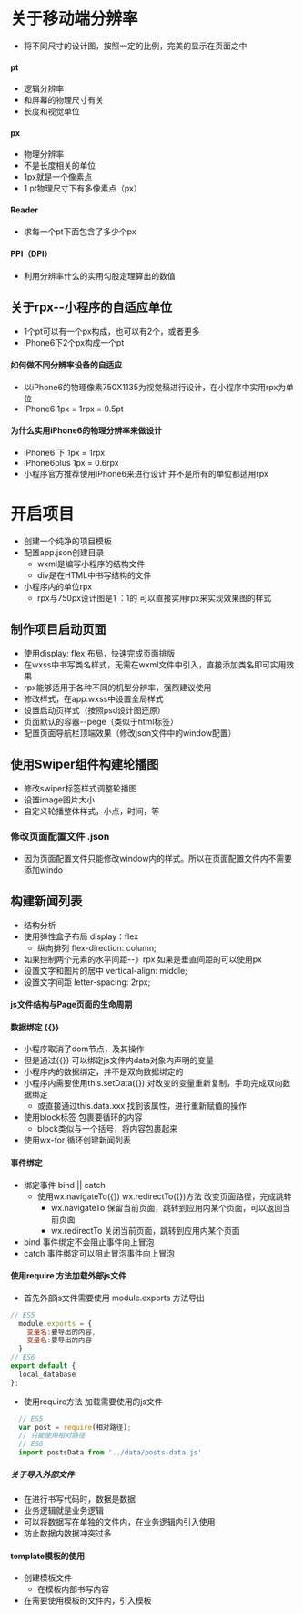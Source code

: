 # 关于移动端分辨率
  - 将不同尺寸的设计图，按照一定的比例，完美的显示在页面之中
#### pt
  - 逻辑分辨率  
  - 和屏幕的物理尺寸有关
  - 长度和视觉单位
#### px
  - 物理分辨率
  - 不是长度相关的单位
  - 1px就是一个像素点
  - 1 pt物理尺寸下有多像素点（px）
#### Reader
  - 求每一个pt下面包含了多少个px
#### PPI（DPI）
  - 利用分辨率什么的实用勾股定理算出的数值

## 关于rpx--小程序的自适应单位
  - 1个pt可以有一个px构成，也可以有2个，或者更多
  - iPhone6下2个px构成一个pt
#### 如何做不同分辨率设备的自适应
  - 以iPhone6的物理像素750X1135为视觉稿进行设计，在小程序中实用rpx为单位
  - iPhone6 1px = 1rpx = 0.5pt
#### 为什么实用iPhone6的物理分辨率来做设计
  - iPhone6 下 1px = 1rpx
  - iPhone6plus 1px = 0.6rpx
  - 小程序官方推荐使用iPhone6来进行设计
并不是所有的单位都适用rpx




# 开启项目
  - 创建一个纯净的项目模板
  - 配置app.json创建目录
    + wxml是编写小程序的结构文件
    + div是在HTML中书写结构的文件
  - 小程序内的单位rpx
    + rpx与750px设计图是1 ：1的 可以直接实用rpx来实现效果图的样式


## 制作项目启动页面  
  - 使用display: flex;布局，快速完成页面排版
  - 在wxss中书写类名样式，无需在wxml文件中引入，直接添加类名即可实用效果
  - rpx能够适用于各种不同的机型分辨率，强烈建议使用
  - 修改样式，在app.wxss中设置全局样式
  - 设置启动页样式（按照psd设计图还原）
  - 页面默认的容器--pege（类似于html标签）
  - 配置页面导航栏顶端效果（修改json文件中的window配置）

## 使用Swiper组件构建轮播图
  - 修改swiper标签样式调整轮播图
  - 设置image图片大小
  - 自定义轮播整体样式，小点，时间，等

### 修改页面配置文件 .json
  - 因为页面配置文件只能修改window内的样式。所以在页面配置文件内不需要添加windo

## 构建新闻列表
  - 结构分析
  - 使用弹性盒子布局 display：flex
    + 纵向排列 flex-direction: column;
  - 如果控制两个元素的水平间距--》rpx  如果是垂直间距的可以使用px
  - 设置文字和图片的居中 vertical-align: middle;
  - 设置文字间距 letter-spacing: 2rpx;
#### js文件结构与Page页面的生命周期
#### 数据绑定 {{}}
  - 小程序取消了dom节点，及其操作
  - 但是通过{{}} 可以绑定js文件内data对象内声明的变量
  - 小程序内的数据绑定，并不是双向数据绑定的
  - 小程序内需要使用this.setData({}) 对改变的变量重新复制，手动完成双向数据绑定
    + 或直接通过this.data.xxx 找到该属性，进行重新赋值的操作   
  - 使用block标签 包裹要循环的内容
    + block类似与一个括号，将内容包裹起来
  - 使用wx-for 循环创建新闻列表  

 #### 事件绑定
  - 绑定事件 bind || catch
    + 使用wx.navigateTo({}) wx.redirectTo({})方法 改变页面路径，完成跳转
      + wx.navigateTo  保留当前页面，跳转到应用内某个页面，可以返回当前页面
      + wx.redirectTo 关闭当前页面，跳转到应用内某个页面
  - bind    事件绑定不会阻止事件向上冒泡
  - catch   事件绑定可以阻止冒泡事件向上冒泡

#### 使用require 方法加载外部js文件
  - 首先外部js文件需要使用 module.exports 方法导出
  ```javascript
  // ES5
    module.exports = {
      变量名:要导出的内容,
      变量名:要导出的内容
    }
  // ES6
  export default {
    local_database
  };  
  ```
  - 使用require方法 加载需要使用的js文件
  ```javascript
    // ES5
    var post = require(相对路径);
    // 只能使用相对路径
    // ES6
    import postsData from '../data/posts-data.js'
  ```
##### 关于导入外部文件
  - 在进行书写代码时，数据是数据
  - 业务逻辑就是业务逻辑
  - 可以将数据写在单独的文件内，在业务逻辑内引入使用
  - 防止数据内数据冲突过多

#### template模板的使用
  - 创建模板文件
    + 在模板内部书写内容
  - 在需要使用模板的文件内，引入模板 
